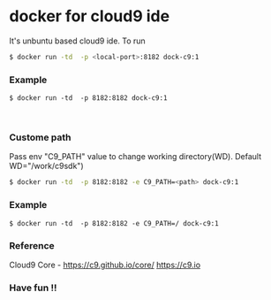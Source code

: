 # docker for cloud9 ide
It's unbuntu based cloud9 ide. To run

```bash
$ docker run -td  -p <local-port>:8182 dock-c9:1
```

### Example
```
$ docker run -td  -p 8182:8182 dock-c9:1
```
<br/>

### Custome path
Pass env "C9_PATH" value to change working directory(WD). Default WD="/work/c9sdk")
```bash
$ docker run -td  -p 8182:8182 -e C9_PATH=<path> dock-c9:1
```
### Example
```
$ docker run -td  -p 8182:8182 -e C9_PATH=/ dock-c9:1
```

### Reference
Cloud9 Core - https://c9.github.io/core/ https://c9.io

### Have fun !!
